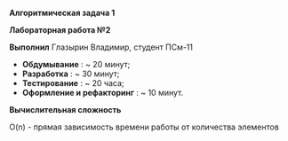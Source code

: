 **Алгоритмическая задача 1**

**Лабораторная работа №2**

**Выполнил** Глазырин Владимир, студент ПСм-11

- **Обдумывание** : ~ 20 минут;
- **Разработка** : ~ 30 минут;
- **Тестирование** : ~ 20 часа;
- **Оформление и рефакторинг** : ~ 10 минут.

**Вычислительная сложность**

O(n) - прямая зависимость времени работы от количества элементов




